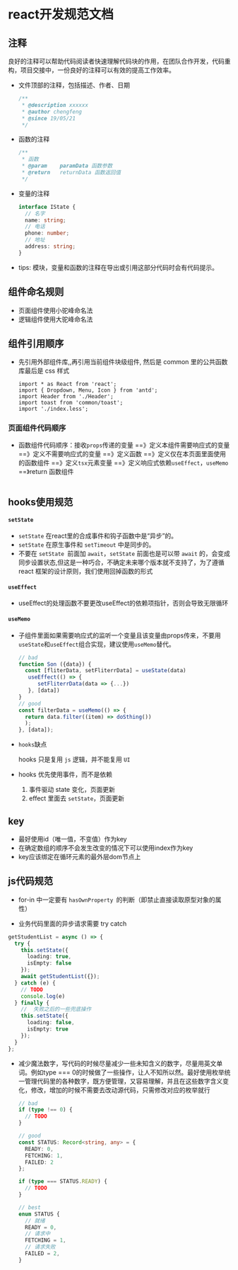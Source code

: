 # react开发规范文档
## 注释
良好的注释可以帮助代码阅读者快速理解代码块的作用，在团队合作开发，代码重构，项目交接中，一份良好的注释可以有效的提高工作效率。
- 文件顶部的注释，包括描述、作者、日期

  ```typescript
  /**
   * @description xxxxxx
   * @author chengfeng
   * @since 19/05/21
   */
  ```

- 函数的注释

  ```typescript
  /**
   * 函数
   * @param    paramData 函数参数
   * @return   returnData 函数返回值
   */
  ```

- 变量的注释

  ```typescript
  interface IState {
    // 名字
    name: string;
    // 电话
    phone: number;
    // 地址
    address: string;
  }
  ```

- tips: 模块，变量和函数的注释在导出或引用这部分代码时会有代码提示。

## 组件命名规则

- 页面组件使用小驼峰命名法
- 逻辑组件使用大驼峰命名法

## 组件引用顺序

- 先引用外部组件库,,再引用当前组件块级组件, 然后是 common 里的公共函数库最后是 css 样式

  ```tsx
  import * as React from 'react';
  import { Dropdown, Menu, Icon } from 'antd';
  import Header from './Header';
  import toast from 'common/toast';
  import './index.less';
  ```

### 页面组件代码顺序

- 函数组件代码顺序：接收`props`传递的变量 ==》定义本组件需要响应式的变量 ==》定义不需要响应式的变量 ==》定义函数 ==》定义仅在本页面里面使用的函数组件 ==》定义`tsx`元素变量 ==》定义响应式依赖`useEffect`，`useMemo` ==》return 函数组件

  ```tsx
  
  ```

## hooks使用规范

#### `setState` 

- `setState` 在react里的合成事件和钩子函数中是“异步”的。
- `setState` 在原生事件和 `setTimeout` 中是同步的。
- 不要在 `setState `前面加 `await`，`setState` 前面也是可以带 `await` 的，会变成同步设置状态,但这是一种巧合，不确定未来哪个版本就不支持了，为了遵循 react 框架的设计原则，我们使用回掉函数的形式

#### `useEffect`

- useEffect的处理函数不要更改useEffect的依赖项指针，否则会导致无限循环

#### `useMemo`

- 子组件里面如果需要响应式的监听一个变量且该变量由props传来，不要用`useState`和`useEffect`组合实现，建议使用`useMemo`替代。

  ```typescript
  // bad
  function Son ({data}) {
    const [fliterData, setFliterrData] = useState(data)
     useEffect(() => {
        setFliterrData(data => {...})
     }, [data])
  }
  // good
  const filterData = useMemo(() => {
    return data.filter((item) => doSthing())
    );
  }, [data]);
  ```

- `hooks`缺点

  hooks 只是复用 `js` 逻辑，并不能复用 `UI`

- hooks 优先使用事件，而不是依赖

  1. 事件驱动 state 变化，页面更新
  2. effect 里面去 `setState`，页面更新

## key

- 最好使用id（唯一值，不变值）作为key
- 在确定数组的顺序不会发生改变的情况下可以使用index作为key
- key应该绑定在循环元素的最外层dom节点上

## js代码规范

-  for-in 中一定要有 `hasOwnProperty `的判断（即禁止直接读取原型对象的属性）

-  业务代码里面的异步请求需要 try catch

  ```typescript
  getStudentList = async () => {
    try {
      this.setState({
        loading: true,
        isEmpty: false
      });
      await getStudentList({});
    } catch (e) {
      // TODO
      console.log(e)
    } finally {
      //  失败之后的一些兜底操作
      this.setState({
        loading: false,
        isEmpty: true
      });
    }
  };
  ```

- 减少魔法数字，写代码的时候尽量减少一些未知含义的数字，尽量用英文单词。例如type === 0的时候做了一些操作，让人不知所以然。最好使用枚举统一管理代码里的各种数字，既方便管理，又容易理解，并且在这些数字含义变化，修改，增加的时候不需要去改动源代码，只需修改对应的枚举就行

  ```typescript
  // bad
  if (type !== 0) {
    // TODO
  }
  
  // good
  const STATUS: Record<string, any> = {
    READY: 0,
    FETCHING: 1,
    FAILED: 2
  };
  
  if (type === STATUS.READY) {
    // TODO
  }
  
  // best
  enum STATUS {
    // 就绪
    READY = 0,
    // 请求中
    FETCHING = 1,
    // 请求失败
    FAILED = 2,
  }
  ```
